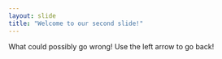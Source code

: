 ```yaml
---
layout: slide
title: "Welcome to our second slide!"
---
```

What could possibly go wrong!
Use the left arrow to go back!